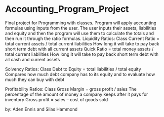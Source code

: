 # Accounting_Program_Project
Final project for Programming with classes. Program will apply accounting formulas using inputs from the user.
The user inputs their assets, liabilities and equity and then the program will use them to calculate the totals and then run it through the ratio formulas.
Liquidity Ratios: Class
	Current Ratio = total current assets / total current liabilities
		How long it will take to pay back short term debt with all current assets
	Quick Ratio = total money assets / total current liabilities
How long it will take to pay back short term debt with all cash and current assets 

Solvency Ratios: Class
	Debt to Equity = total liabilities / total  equity
Compares how much debt company has to its equity and to evaluate how much they can buy with debt

Profitability Ratios: Class
	Gross Margin = gross profit / sales
The percentage of the amount of money a company keeps after it pays for inventory
Gross profit = sales – cost of goods sold

by: Aden Ennis and Silas Hammond
